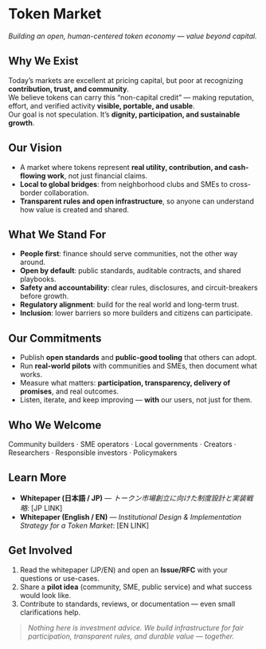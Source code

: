 # Token Market

*Building an open, human-centered token economy — value beyond capital.*

## Why We Exist
Today’s markets are excellent at pricing capital, but poor at recognizing **contribution, trust, and community**.  
We believe tokens can carry this “non-capital credit” — making reputation, effort, and verified activity **visible, portable, and usable**.  
Our goal is not speculation. It’s **dignity, participation, and sustainable growth**.

## Our Vision
- A market where tokens represent **real utility, contribution, and cash-flowing work**, not just financial claims.  
- **Local to global bridges**: from neighborhood clubs and SMEs to cross-border collaboration.  
- **Transparent rules and open infrastructure**, so anyone can understand how value is created and shared.

## What We Stand For
- **People first**: finance should serve communities, not the other way around.  
- **Open by default**: public standards, auditable contracts, and shared playbooks.  
- **Safety and accountability**: clear rules, disclosures, and circuit-breakers before growth.  
- **Regulatory alignment**: build for the real world and long-term trust.  
- **Inclusion**: lower barriers so more builders and citizens can participate.

## Our Commitments
- Publish **open standards** and **public-good tooling** that others can adopt.  
- Run **real-world pilots** with communities and SMEs, then document what works.  
- Measure what matters: **participation, transparency, delivery of promises**, and real outcomes.  
- Listen, iterate, and keep improving — **with** our users, not just for them.

## Who We Welcome
Community builders · SME operators · Local governments · Creators · Researchers · Responsible investors · Policymakers

## Learn More
- **Whitepaper (日本語 / JP)** — *トークン市場創立に向けた制度設計と実装戦略*: [JP LINK]  
- **Whitepaper (English / EN)** — *Institutional Design & Implementation Strategy for a Token Market*: [EN LINK]

## Get Involved
1. Read the whitepaper (JP/EN) and open an **Issue/RFC** with your questions or use-cases.  
2. Share a **pilot idea** (community, SME, public service) and what success would look like.  
3. Contribute to standards, reviews, or documentation — even small clarifications help.

> *Nothing here is investment advice. We build infrastructure for fair participation, transparent rules, and durable value — together.*
